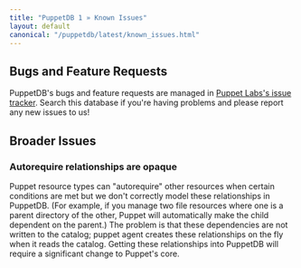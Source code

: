 ```yaml
---
title: "PuppetDB 1 » Known Issues"
layout: default
canonical: "/puppetdb/latest/known_issues.html"
---
```



Bugs and Feature Requests
-----

[JIRA]: https://tickets.puppetlabs.com/browse/PDB-16?jql=project%20%3D%20PDB%20AND%20resolution%20%3D%20Unresolved%20ORDER%20BY%20priority%20DESC

PuppetDB's bugs and feature requests are managed in [Puppet Labs's issue tracker][JIRA]. Search this database if you're having problems and please report any new issues to us!

Broader Issues
-----

### Autorequire relationships are opaque

Puppet resource types can "autorequire" other resources when certain conditions are met but we don't correctly model these relationships in PuppetDB. (For example, if you manage two file resources where one is a parent directory of the other, Puppet will automatically make the child dependent on the parent.) The problem is that these dependencies are not written to the catalog; puppet agent creates these relationships on the fly when it reads the catalog. Getting these relationships into PuppetDB will require a significant change to Puppet's core.
